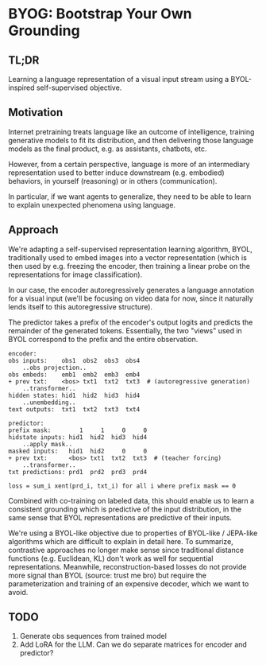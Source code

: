 # BYOG: Bootstrap Your Own Grounding

## TL;DR

Learning a language representation of a visual input stream using a
BYOL-inspired self-supervised objective.

## Motivation

Internet pretraining treats language like an outcome of intelligence, training
generative models to fit its distribution, and then delivering those language
models as the final product, e.g. as assistants, chatbots, etc.

However, from a certain perspective, language is more of an intermediary
representation used to better induce downstream (e.g. embodied) behaviors,
in yourself (reasoning) or in others (communication).

In particular, if we want agents to generalize, they need to be able to learn
to explain unexpected phenomena using language.

## Approach

We're adapting a self-supervised representation learning algorithm, BYOL,
traditionally used to embed images into a vector representation (which is then
used by e.g. freezing the encoder, then training a linear probe on the
representations for image classification).

In our case, the encoder autoregressively generates a language annotation for a
visual input (we'll be focusing on video data for now, since it naturally lends
itself to this autoregressive structure).

The predictor takes a prefix of the encoder's output logits and predicts the
remainder of the generated tokens. Essentially, the two "views" used in BYOL
correspond to the prefix and the entire observation.

```
encoder:
obs inputs:    obs1  obs2  obs3  obs4
    ..obs projection..
obs embeds:    emb1  emb2  emb3  emb4
+ prev txt:    <bos> txt1  txt2  txt3  # (autoregressive generation)
    ..transformer..
hidden states: hid1  hid2  hid3  hid4
    ..unembedding..
text outputs:  txt1  txt2  txt3  txt4

predictor:
prefix mask:        1     1     0     0
hidstate inputs: hid1  hid2  hid3  hid4
    ..apply mask..
masked inputs:   hid1  hid2     0     0
+ prev txt:      <bos> txt1  txt2  txt3  # (teacher forcing)
    ..transformer..
txt predictions: prd1  prd2  prd3  prd4

loss = sum_i xent(prd_i, txt_i) for all i where prefix mask == 0
```

Combined with co-training on labeled data, this should enable us to learn a
consistent grounding which is predictive of the input distribution, in the same
sense that BYOL representations are predictive of their inputs.

We're using a BYOL-like objective due to properties of BYOL-like / JEPA-like
algorithms which are difficult to explain in detail here. To summarize,
contrastive approaches no longer make sense since traditional distance
functions (e.g. Euclidean, KL) don't work as well for sequential
representations. Meanwhile, reconstruction-based losses do not provide more
signal than BYOL (source: trust me bro) but require the parameterization and
training of an expensive decoder, which we want to avoid.

## TODO

1. Generate obs sequences from trained model
2. Add LoRA for the LLM. Can we do separate matrices for encoder and predictor?
